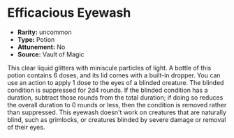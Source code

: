 
# Efficacious Eyewash

* **Rarity:** uncommon
* **Type:** Potion
* **Attunement:** No
* **Source:** Vault of Magic


This clear liquid glitters with miniscule particles of light. A bottle of this potion contains 6 doses, and its lid comes with a built-in dropper. You can use an action to apply 1 dose to the eyes of a blinded creature. The blinded condition is suppressed for 2d4 rounds. If the blinded condition has a duration, subtract those rounds from the total duration; if doing so reduces the overall duration to 0 rounds or less, then the condition is removed rather than suppressed. This eyewash doesn't work on creatures that are naturally blind, such as grimlocks, or creatures blinded by severe damage or removal of their eyes.
